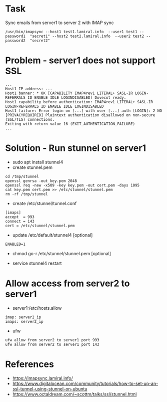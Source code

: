 # Task
Sync emails from server1 to server 2 with IMAP sync
```
/usr/bin/imapsync --host1 test1.lamiral.info  --user1 test1 --password1  "secret1" --host2 test2.lamiral.info  --user2 test2 --password2  "secret2"
```
# Problem - server1 does not support SSL
```
...
Host1 IP address: ...
Host1 banner: * OK [CAPABILITY IMAP4rev1 LITERAL+ SASL-IR LOGIN-REFERRALS ID ENABLE IDLE LOGINDISABLED] Dovecot ready.
Host1 capability before authentication: IMAP4rev1 LITERAL+ SASL-IR LOGIN-REFERRALS ID ENABLE IDLE LOGINDISABLED
Host1 failure: Error login on [...] with user [...] auth [LOGIN]: 2 NO [PRIVACYREQUIRED] Plaintext authentication disallowed on non-secure (SSL/TLS) connections.
Exiting with return value 16 (EXIT_AUTHENTICATION_FAILURE)
...
```
# Solution - Run stunnel on server1
* sudo apt install stunnel4
* create stunnel.pem
```
cd /tmp/stunnel
openssl genrsa -out key.pem 2048
openssl req -new -x509 -key key.pem -out cert.pem -days 1095
cat key.pem cert.pem >> /etc/stunnel/stunnel.pem
rm -rf /tmp/stunnel
```
* create /etc/stunnel/tunnel.conf 
```
[imaps]
accept  = 993
connect = 143
cert = /etc/stunnel/stunnel.pem
```

* update /etc/default/stunnel4 [optional]
```
ENABLED=1
```
* chmod go-r /etc/stunnel/stunnel.pem [optional]

* service stunnel4 restart

# Allow access from server2 to server1
* server1:/etc/hosts.allow
```
imap: server2_ip 
imaps: server2_ip 
```
* ufw
```
ufw allow from server2 to server1 port 993
ufw allow from server2 to server1 port 143
```

# References
* https://imapsync.lamiral.info/
* https://www.digitalocean.com/community/tutorials/how-to-set-up-an-ssl-tunnel-using-stunnel-on-ubuntu
* https://www.octaldream.com/~scottm/talks/ssl/stunnel.html
